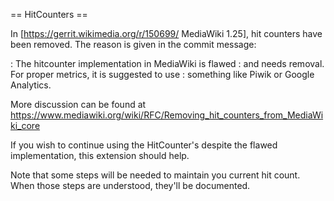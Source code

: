== HitCounters ==

In [https://gerrit.wikimedia.org/r/150699/ MediaWiki 1.25], hit counters
have been removed.  The reason is given in the commit message:

: The hitcounter implementation in MediaWiki is flawed
: and needs removal. For proper metrics, it is suggested to use
: something like Piwik or Google Analytics.

More discussion can be found at
https://www.mediawiki.org/wiki/RFC/Removing_hit_counters_from_MediaWiki_core

If you wish to continue using the HitCounter's despite the flawed
implementation, this extension should help.

Note that some steps will be needed to maintain you current hit
count.  When those steps are understood, they'll be documented.

